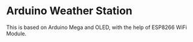 # Arduino Weather Station
This is based on Arduino Mega and OLED, with the help of ESP8266 WiFi Module.